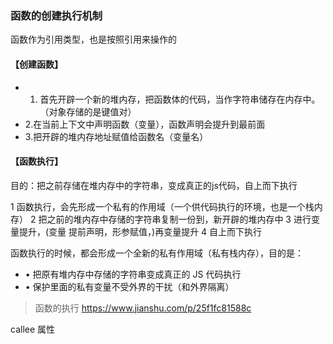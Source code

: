 ### 函数的创建执行机制

函数作为引用类型，也是按照引用来操作的

#### 【创建函数】
- 1. 首先开辟一个新的堆内存，把函数体的代码，当作字符串储存在内存中。（对象存储的是键值对）
- 2.在当前上下文中声明函数（变量），函数声明会提升到最前面
- 3.把开辟的堆内存地址赋值给函数名（变量名）

#### 【函数执行】
目的：把之前存储在堆内存中的字符串，变成真正的js代码，自上而下执行

1 函数执行，会先形成一个私有的作用域（一个供代码执行的环境，也是一个栈内存）
2 把之前的堆内存中存储的字符串复制一份到，新开辟的堆内存中
3 进行变量提升，(变量 提前声明，形参赋值，)再变量提升
4 自上而下执行 

函数执行的时候，都会形成一个全新的私有作用域（私有栈内存），目的是：
- • 把原有堆内存中存储的字符串变成真正的 JS 代码执行
- • 保护里面的私有变量不受外界的干扰（和外界隔离）

> 函数的执行 https://www.jianshu.com/p/25f1fc81588c

callee 属性